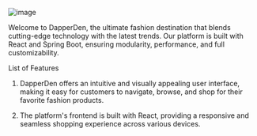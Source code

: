 ![image](https://github.com/sandeepsinha1002/DapperDen/assets/110661796/69cf94d1-3a33-4144-a2be-827ae9cc8845)

Welcome to DapperDen, the ultimate fashion destination that blends cutting-edge technology with the latest trends. Our platform is built with React and Spring Boot, ensuring modularity, performance, and full customizability.

List of Features
1) DapperDen offers an intuitive and visually appealing user interface, making it easy for customers to navigate, browse, and shop for their favorite fashion products.

2) The platform's frontend is built with React, providing a responsive and seamless shopping experience across various devices.

